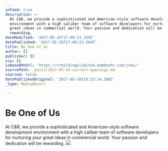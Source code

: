 ```yaml
---
inFeed: true
description: >-
  At C&R, we provide a sophisticated and American-style software development
  environment with a high caliber team of software developers for nurturing your
  great ideas in commercial world. Your passion and dedication will be
  rewarding.
dateModified: '2017-05-26T17:09:21.159Z'
datePublished: '2017-05-26T17:09:21.564Z'
title: Be One of Us
author: []
publisher: {}
via: {}
isBasedOnUrl: 'https://crholdingslimited.bamboohr.com/jobs/'
sourcePath: _posts/2017-05-26-current-openings.md
starred: false
datePublishedOriginal: '2017-05-26T16:33:14.106Z'
_type: MediaObject

---
```

# Be One of Us

At C&R, we provide a sophisticated and American-style software development environment with a high caliber team of software developers for nurturing your great ideas in commercial world. Your passion and dedication will be rewarding.
![](https://the-grid-user-content.s3-us-west-2.amazonaws.com/28ae5e67-b55c-4c96-b20e-a10d00db2c6f.jpg)